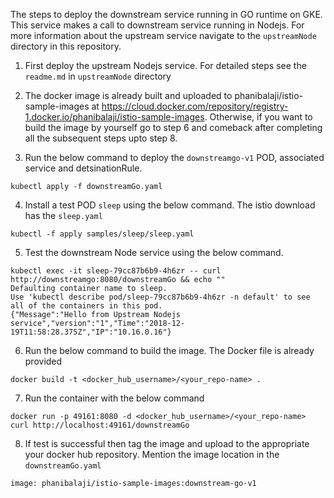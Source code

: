 The steps to deploy the downstream service running in GO runtime on GKE. This service makes a call to downstream service running in Nodejs. For more information about the upstream service navigate to the `upstreamNode` directory in this repository.

1. First deploy the upstream Nodejs service. For detailed steps see the `readme.md` in `upstreamNode` directory

2. The docker image is already built and uploaded to phanibalaji/istio-sample-images at https://cloud.docker.com/repository/registry-1.docker.io/phanibalaji/istio-sample-images. Otherwise, if you want to build the image by yourself go to step 6 and comeback after completing all the subsequent steps upto step 8.

3. Run the below command to deploy the `downstreamgo-v1` POD, associated service and detsinationRule.
```
kubectl apply -f downstreamGo.yaml
```

4. Install a test POD `sleep` using the below command. The istio download has the `sleep.yaml`
```
kubectl -f apply samples/sleep/sleep.yaml
```

5. Test the downstream Node service using the below command.
```
kubectl exec -it sleep-79cc87b6b9-4h6zr -- curl http://downstreamgo:8080/downstreamGo && echo ""
Defaulting container name to sleep.
Use 'kubectl describe pod/sleep-79cc87b6b9-4h6zr -n default' to see all of the containers in this pod.
{"Message":"Hello from Upstream Nodejs service","version":"1","Time":"2018-12-19T11:58:28.375Z","IP":"10.16.0.16"}
```

6. Run the below command to build the image. The Docker file is already provided
```
docker build -t <docker_hub_username>/<your_repo-name> .
```

7. Run the container with the below command
```
docker run -p 49161:8080 -d <docker_hub_username>/<your_repo-name>
curl http://localhost:49161/downstreamGo
```

8. If test is successful then tag the image and upload to the appropriate your docker hub repository. Mention the image location in the `downstreamGo.yaml`
```
image: phanibalaji/istio-sample-images:downstream-go-v1
```
